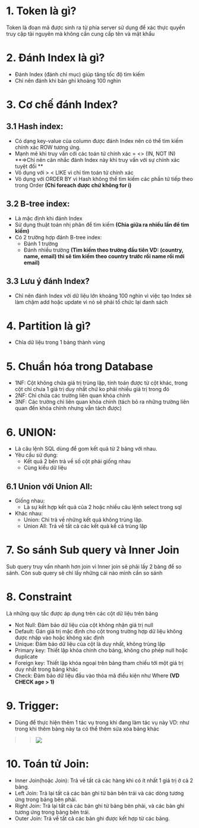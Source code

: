 # 1. Token là gì?
Token là đoạn mã được sinh ra từ phía server sử dụng để xác thực quyền truy cập tài nguyên mà không cần cung cấp tên và mật khẩu

# 2. Đánh Index là gì? 
- Đánh Index (đánh chỉ mục) giúp tăng tốc độ tìm kiếm
- Chỉ nên đánh khi bản ghi khoảng 100 nghìn

# 3. Cơ chế đánh Index? 
## 3.1 Hash index: 
- Có dạng key-value của column được đánh Index nên có thể tìm kiếm chính xác ROW tương ứng. 
- Mạnh mẽ khi truy vấn cới các toán tử chính xác = <> (IN, NOT IN) **=>Chỉ nên cân nhắc đánh Index này khi truy vấn với sự chính xác tuyệt đối **
- Vô dụng với > < LIKE vì chỉ tìm toán tử chính xác
- Vô dụng với ORDER BY vì Hash không thể tìm kiếm các phần tử tiếp theo trong Order **(Chỉ foreach được chứ không for i)**
## 3.2 B-tree index:
- Là mặc định khi đánh Index
- Sử dụng thuật toán nhị phân để tìm kiếm **(Chia giữa ra nhiều lần để tìm kiếm)**
- Có 2 trường hợp đánh B-tree index:
  - Đánh 1 trường
  - Đánh nhiều trường **(Tìm kiếm theo trường đầu tiên VD: (country, name, email) thì sẽ tìm kiếm theo country trước rồi name rồi mới email)**
## 3.3 Lưu ý đánh Index? 
- Chỉ nên đánh Index với dữ liệu lớn khoảng 100 nghìn vì việc tạo Index sẽ làm chậm add hoặc update vì nó sẽ phải tổ chức lại danh sách

# 4. Partition là gì? 
- Chỉa dữ liệu trong 1 bảng thành vùng

# 5. Chuẩn hóa trong Database
- 1NF: Cột không chứa giá trị trùng lặp, tính toán được từ cột khác, trong cột chỉ chưa 1 giá trị duy nhất chứ ko phải nhiều giá trị trong đó
- 2NF: Chỉ chứa các trường liên quan khóa chính
- 3NF: Các trường chỉ liên quan khóa chính (tách bỏ ra những trường liên quan đến khóa chính nhưng vẫn tách được)

# 6. UNION: 
- Là câu lệnh SQL dùng để gom kết quả từ 2 bảng với nhau.
- Yêu cầu sử dụng: 
  - Kết quả 2 bên trả về số cột phải giống nhau
  - Cùng kiểu dữ liệu
## 6.1 Union với Union All: 
  - Giống nhau:
	  - Là sự kết hợp kết quả của 2 hoặc nhiều câu lệnh select trong sql
  - Khác nhau:
	  - Union: Chỉ trả về những kết quả không trùng lặp.
	  - Union All: Trả về tất cả các kết quả kể cả trùng lặp
 
  
# 7. So sánh Sub query và Inner Join
Sub query truy vấn nhanh hơn join vì Inner join sẽ phải lấy 2 bảng để so sánh. Còn sub query sẽ chỉ lấy những cái nào mình cần so sánh

# 8. Constraint
Là những quy tắc được áp dụng trên các cột dữ liệu trên bảng
- Not Null: Đảm bảo dữ liệu của cột không nhận giá trị null
- Default: Gán giá trị mặc định cho cột trong trường hợp dữ liệu không được nhập vào hoặc không xác định
- Unique: Đảm bảo dữ liệu của cột là duy nhất, không trùng lặp
- Primary key: Thiết lập khóa chính cho bảng, không cho phép null hoặc duplicate
- Foreign key: Thiết lập khóa ngoại trên bảng tham chiếu tới một giá trị duy nhất trong bảng khác
- Check: Đảm bảo dữ liệu đầu vào thỏa mã điều kiện như Where **(VD CHECK age > 1)**

# 9. Trigger:
- Dùng để thực hiện thêm 1 tác vụ trong khi đang làm tác vụ này VD: như trong khi thêm bảng này ta có thể thêm sửa xóa bảng khác
>>![](https://images.viblo.asia/180efac6-8957-48a8-bc32-b2b468e20b79.jpg)

# 10. Toán tử Join:
- Inner Join(hoặc Join): Trả về tất cả các hàng khi có ít nhất 1 giá trị  ở cả 2 bảng.
- Left Join: Trả lại tất cả các bản ghi từ bản bên trái và các dòng tương ứng trong bảng bên phải.
- Right Join: Trả lại tất cả các bản ghi từ bảng bên phải, và các bản ghi tương ứng trong  bảng bên trái.
- Outer Join: Trả về tất cả các bản ghi được kết hợp từ các bảng.
